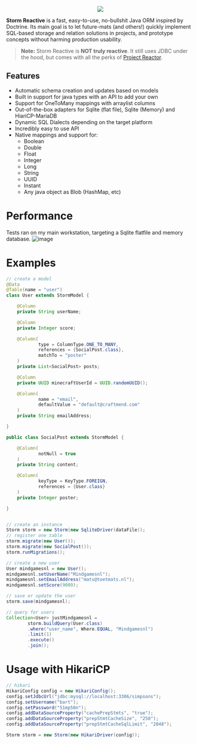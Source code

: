 <p align="center">
    <img src="https://github.com/user-attachments/assets/51521066-f973-472d-b66e-dd4fa4df67f5" />
</p>
<b>Storm Reactive</b> is a fast, easy-to-use, no-bullshit Java ORM inspired by Doctrine. Its main goal is to let future-mats (and others!) quickly implement SQL-based storage and relation solutions in projects, and prototype concepts without harming production usability.  

> **Note:** Storm Reactive is **NOT truly reactive**. It still uses JDBC under the hood, but comes with all the perks of [Project Reactor](https://projectreactor.io/).  

## Features
 - Automatic schema creation and updates based on models
 - Built in support for java types with an API to add your own
 - Support for OneToMany mappings with arraylist columns
 - Out-of-the-box adapters for Sqlite (flat file), Sqlite (Memory) and HiariCP-MariaDB
 - Dynamic SQL Dialects depending on the target platform
 - Incredibly easy to use API
 - Native mappings and support for:
   - Boolean
   - Double
   - Float
   - Integer
   - Long
   - String
   - UUID
   - Instant
   - Any java object as Blob (HashMap, etc)

# Performance
Tests ran on my main workstation, targeting a Sqlite flatfile and memory database.
![image](https://user-images.githubusercontent.com/10709682/156046029-537cf0dd-fd3b-4a6e-ab6b-17bf832046d4.png)

# Examples
```java
// create a model
@Data
@Table(name = "user")
class User extends StormModel {

    @Column
    private String userName;

    @Column
    private Integer score;

    @Column(
            type = ColumnType.ONE_TO_MANY,
            references = {SocialPost.class},
            matchTo = "poster"
    )
    private List<SocialPost> posts;

    @Column
    private UUID minecraftUserId = UUID.randomUUID();

    @Column(
            name = "email",
            defaultValue = "default@craftmend.com"
    )
    private String emailAddress;

}

public class SocialPost extends StormModel {

    @Column(
            notNull = true
    )
    private String content;

    @Column(
            keyType = KeyType.FOREIGN,
            references = {User.class}
    )
    private Integer poster;

}


// create an instance
Storm storm = new Storm(new SqliteDriver(dataFile));
// register one table
storm.migrate(new User());
storm.migrate(new SocialPost());
storm.runMigrations();

// create a new user
User mindgamesnl = new User();
mindgamesnl.setUserName("Mindgamesnl");
mindgamesnl.setEmailAddress("mats@toetmats.nl");
mindgamesnl.setScore(9009);

// save or update the user
storm.save(mindgamesnl);

// query for users
Collection<User> justMindgamesnl =
        storm.buildQuery(User.class)
        .where("user_name", Where.EQUAL, "Mindgamesnl")
        .limit(1)
        .execute()
        .join();
```

# Usage with HikariCP
```java
// hikari
HikariConfig config = new HikariConfig();
config.setJdbcUrl("jdbc:mysql://localhost:3306/simpsons");
config.setUsername("bart");
config.setPassword("51mp50n");
config.addDataSourceProperty("cachePrepStmts", "true");
config.addDataSourceProperty("prepStmtCacheSize", "250");
config.addDataSourceProperty("prepStmtCacheSqlLimit", "2048");

Storm storm = new Storm(new HikariDriver(config));
```
